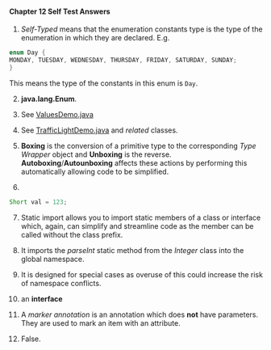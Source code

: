 #### Chapter 12 Self Test Answers

1)  _Self-Typed_ means that the enumeration constants type is the type of the enumeration in which they are declared.  E.g.
```java
enum Day {
MONDAY, TUESDAY, WEDNESDAY, THURSDAY, FRIDAY, SATURDAY, SUNDAY;
}
```
This means the type of the constants in this enum is ```Day```.

2)  **java.lang.Enum**.

3)  See [ValuesDemo.java](src/com/selftest/ValuesDemo.java)

4)  See [TrafficLightDemo.java](src/com/selftest/TrafficLightDemo.java) and _related_ classes.

5)  **Boxing** is the conversion of a primitive type to the corresponding _Type_ _Wrapper_ object and **Unboxing** is the reverse.  **Autoboxing**/**Autounboxing** affects these actions by performing this automatically allowing code to be simplified.

6)
```java
Short val = 123;
```  

7)  Static import allows you to import static members of a class or interface which, again, can simplify and streamline code as the member can be called without the class prefix.

8)  It imports the _parseInt_ static method from the _Integer_ class into the global namespace.

9)  It is designed for special cases as overuse of this could increase the risk of namespace conflicts.

10)  an **interface**

11)  A _marker_ _annotation_ is an annotation which does **not** have parameters.  They are used to mark an item with an attribute.

12)  False.